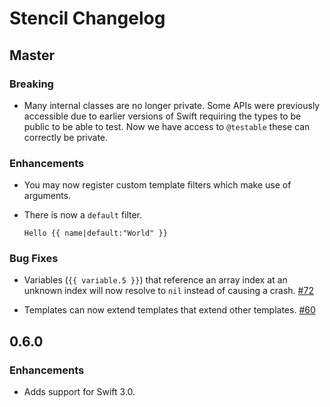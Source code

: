 # Stencil Changelog

## Master

### Breaking

- Many internal classes are no longer private. Some APIs were previously
  accessible due to earlier versions of Swift requiring the types to be public
  to be able to test. Now we have access to `@testable` these can correctly be
  private.

### Enhancements

- You may now register custom template filters which make use of arguments.
- There is now a `default` filter.

    ```html+django
    Hello {{ name|default:"World" }}
    ```

### Bug Fixes

- Variables (`{{ variable.5 }}`) that reference an array index at an unknown
  index will now resolve to `nil` instead of causing a crash.
  [#72](https://github.com/kylef/Stencil/issues/72)

- Templates can now extend templates that extend other templates.
  [#60](https://github.com/kylef/Stencil/issues/60)


## 0.6.0

### Enhancements

- Adds support for Swift 3.0.
